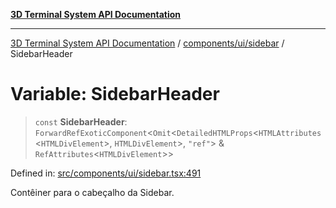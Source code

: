 [**3D Terminal System API Documentation**](../../../../README.md)

***

[3D Terminal System API Documentation](../../../../README.md) / [components/ui/sidebar](../README.md) / SidebarHeader

# Variable: SidebarHeader

> `const` **SidebarHeader**: `ForwardRefExoticComponent`\<`Omit`\<`DetailedHTMLProps`\<`HTMLAttributes`\<`HTMLDivElement`\>, `HTMLDivElement`\>, `"ref"`\> & `RefAttributes`\<`HTMLDivElement`\>\>

Defined in: [src/components/ui/sidebar.tsx:491](https://github.com/Dicommunitas/ThreeJS_Terminal_3D/blob/1e74b7c848780edcc8caac62c0023b31b5be34f5/src/components/ui/sidebar.tsx#L491)

Contêiner para o cabeçalho da Sidebar.
